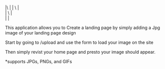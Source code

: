 
|\   |
| \  |    
|  \ |     
|   \|       


This application allows you to Create a landing page by simply adding a Jpg image of your landing page design


Start by going to <domain name ex. www.google.com>/upload and use the form to load your image on the site

Then simply revist your home page and presto your image should appear.

*supports JPGs, PNGs, and GIFs
